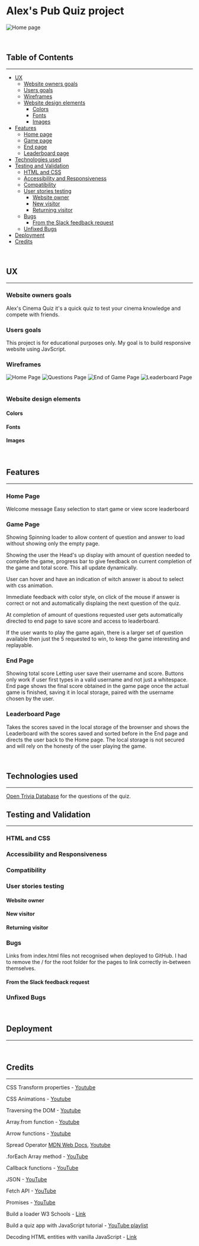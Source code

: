 # Alex's Pub Quiz project

![Home page](assets/images/home-page.png)

&nbsp;  

## Table of Contents
---

- [UX](#ux)
    - [Website owners goals](#website-owners-goals)
    - [Users goals](#users-goals)
    - [Wireframes](#wireframes)
    - [Website design elements](#website-design-elements)
        - [Colors](#colors)
        - [Fonts](#fonts)
        - [Images](#images)
- [Features](#features)
    - [Home page](#home-page)
    - [Game page](#game-page)
    - [End page](#end-page)
    - [Leaderboard page](#leaderboard-page)
- [Technologies used](#tecnologies-used)
- [Testing and Validation](#testing-and-validation)
    - [HTML and CSS](#html-and-css)
    - [Accessibility and Responsiveness](#accessibility-and-responsiveness)
    - [Compatibility](#compatibility)
    - [User stories testing](#user-stories-testing)
        - [Website owner](#website-owner)
        - [New visitor](#new-visitor)
        - [Returning visitor](#returning-visitor)
    - [Bugs](#bugs)
        - [From the Slack feedback request](#from-the-slack-feedback-request)
    - [Unfixed Bugs](#unfixed-bugs)
- [Deployment](#deployment)
- [Credits](#credits)


&nbsp;

## UX
---
### Website owners goals
Alex's Cinema Quiz it's a quick quiz to test your cinema knowledge and compete with friends. 
&nbsp;

### Users goals
This project is for educational purposes only. My goal is to build responsive website using JavScript.
&nbsp;

### Wireframes
![Home Page](assets/images/Home-page-wireframe.png)
![Questions Page](assets/images/Questions-page-wireframe.png)
![End of Game Page](assets/images/End-page-wireframe.png)
![Leaderboard Page](assets/images/Leaderboard-page-wireframe.png)
&nbsp;

### Website design elements
#### Colors
#### Fonts
#### Images
&nbsp;  

## Features
---
### Home Page
Welcome message
Easy selection to start game or view score leaderboard

### Game Page
Showing Spinning loader to allow content of question and answer to load without showing only the empty page.

Showing the user the Head's up display with amount of question needed to complete the game, progress bar to give feedback on current completion of the game and total score. This all update dynamically.

User can hover and have an indication of witch answer is about to select with css animation.

Immediate feedback with color style, on click of the mouse if answer is correct or not and automatically displaing the next question of the quiz.

At completion of amount of questions requested user gets automatically directed to end page to save score and access to leaderboard.

If the user wants to play the game again, there is a larger set of question available then just the 5 requested to win, to keep the game interesting and replayable.

### End Page
Showing total score
Letting user save their username and score.
Buttons only work if user first types in a valid username and not just a whitespace.
End page shows the final score obtained in the game page once the actual game is finished, saving it in local storage, paired with the username chosen by the user.

### Leaderboard Page
Takes the scores saved in the local storage of the brownser and shows the Leaderboard with the scores saved and sorted before in the End page and directs the user back to the Home page.
The local storage is not secured and will rely on the honesty of the user playing the game.

&nbsp; 

## Technologies used
---

[Open Trivia Database](https://opentdb.com/) for the questions of the quiz.
&nbsp;  

## Testing and Validation
---
### HTML and CSS
### Accessibility and Responsiveness
### Compatibility
### User stories testing
#### Website owner
#### New visitor
#### Returning visitor
### Bugs
Links from index.html files not recognised when deployed to GitHub. I had to remove the / for the root folder for the pages to link correctly in-between themselves.


#### From the Slack feedback request
### Unfixed Bugs
&nbsp;

## Deployment
---
&nbsp;  

## Credits
---

CSS Transform properties - [Youtube](https://www.youtube.com/watch?v=rzD-cPhq02E)

CSS Animations - [Youtube](https://www.youtube.com/watch?v=YszONjKpgg4)

Traversing the DOM - [Youtube](https://www.youtube.com/watch?v=v7rSSy8CaYE)

Array.from function - [Youtube](https://www.youtube.com/watch?v=NPbDqbwtr-4)

Arrow functions - [Youtube](https://www.youtube.com/watch?v=h33Srr5J9nY)

Spread Operator [MDN Web Docs](https://developer.mozilla.org/en-US/docs/Web/JavaScript/Reference/Operators/Spread_syntax), [Youtube](https://www.youtube.com/watch?v=iLx4ma8ZqvQ)

.forEach Array method - [YouTube](https://www.youtube.com/watch?v=SXb5LN_opbA)

Callback functions - [YouTube](https://www.youtube.com/watch?v=670f71LTWpM)

JSON - [YouTube](https://www.youtube.com/watch?v=iiADhChRriM)

Fetch API - [YouTube](https://www.youtube.com/watch?v=cuEtnrL9-H0)

Promises - [YouTube](https://www.youtube.com/watch?v=DHvZLI7Db8E)

Build a loader W3 Schools - [Link](https://www.w3schools.com/howto/howto_css_loader.asp)

Build a quiz app with JavaScript tutorial - [YouTube playlist](https://www.youtube.com/playlist?list=PLDlWc9AfQBfZIkdVaOQXi1tizJeNJipEx)


Decoding HTML entities with vanilla JavaScript - [Link](https://gomakethings.com/decoding-html-entities-with-vanilla-javascript/)

&nbsp;